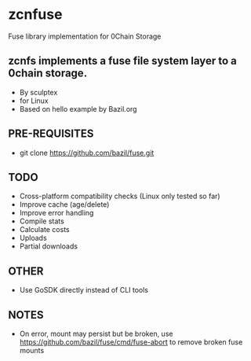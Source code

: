 # zcnfuse
Fuse library implementation for 0Chain Storage 

## zcnfs implements a fuse file system layer to a 0chain storage.
* By sculptex
* for Linux
* Based on hello example by Bazil.org
## PRE-REQUISITES
* git clone https://github.com/bazil/fuse.git
## TODO
* Cross-platform compatibility checks (Linux only tested so far)
* Improve cache (age/delete)
* Improve error handling
* Compile stats
* Calculate costs
* Uploads
* Partial downloads
## OTHER
* Use GoSDK directly instead of CLI tools
## NOTES
* On error, mount may persist but be broken, use https://github.com/bazil/fuse/cmd/fuse-abort to remove broken fuse mounts
